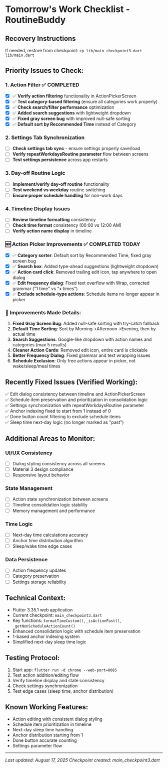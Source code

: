 # Tomorrow's Work Checklist - RoutineBuddy

## Recovery Instructions
If needed, restore from checkpoint: `cp lib/main_checkpoint3.dart lib/main.dart`

## Priority Issues to Check:

### 1. Action Filter ✅ COMPLETED
- [x] ✅ **Verify action filtering** functionality in ActionPickerScreen
- [x] ✅ **Test category-based filtering** (ensure all categories work properly)
- [x] ✅ **Check search/filter performance** optimization
- [x] ✅ **Added search suggestions** with lightweight dropdown
- [x] ✅ **Fixed gray screen bug** with improved null-safe sorting
- [x] ✅ **Default sort by Recommended Time** instead of Category

### 2. Settings Tab Synchronization
- [ ] **Check settings tab sync** - ensure settings properly save/load
- [ ] **Verify repeatWorkdaysRoutine parameter** flow between screens
- [ ] **Test settings persistence** across app restarts

### 3. Day-off Routine Logic
- [ ] **Implement/verify day-off routine** functionality 
- [ ] **Test weekend vs weekday** routine switching
- [ ] **Ensure proper schedule handling** for non-work days

### 4. Timeline Display Issues
- [ ] **Review timeline formatting** consistency
- [ ] **Check time format** consistency (00:00 vs 12:00 AM)
- [ ] **Verify action name display** in timeline

### 🆕 Action Picker Improvements ✅ COMPLETED TODAY
- [x] ✅ **Category sorter**: Default sort by Recommended Time, fixed gray screen bug
- [x] ✅ **Search box**: Added type-ahead suggestions (lightweight dropdown)
- [x] ✅ **Action card click**: Removed trailing edit icon, tap anywhere to open dialog
- [x] ✅ **Edit frequency dialog**: Fixed text overflow with Wrap, corrected grammar ("1 time" vs "x times")
- [x] ✅ **Exclude schedule-type actions**: Schedule items no longer appear in picker

### 📝 Improvements Made Details:
1. **Fixed Gray Screen Bug**: Added null-safe sorting with try-catch fallback
2. **Default Time Sorting**: Sort by Morning→Afternoon→Evening, then by actual time
3. **Search Suggestions**: Google-like dropdown with action names and categories (max 5 results)
4. **Cleaner Action Cards**: Removed edit icon, entire card is clickable
5. **Better Frequency Dialog**: Fixed grammar and text wrapping issues
6. **Schedule Exclusion**: Only free actions appear in picker, not wake/sleep/meal times

## Recently Fixed Issues (Verified Working):
✅ Edit dialog consistency between timeline and ActionPickerScreen  
✅ Schedule item preservation and prioritization in consolidation logic  
✅ Settings synchronization with repeatWorkdaysRoutine parameter  
✅ Anchor indexing fixed to start from 1 instead of 0  
✅ Done button count filtering to exclude schedule items  
✅ Sleep time next-day logic (no longer marked as "past")  

## Additional Areas to Monitor:

### UI/UX Consistency
- [ ] Dialog styling consistency across all screens
- [ ] Material 3 design compliance
- [ ] Responsive layout behavior

### State Management
- [ ] Action state synchronization between screens
- [ ] Timeline consolidation logic stability
- [ ] Memory management and performance

### Time Logic
- [ ] Next-day time calculations accuracy
- [ ] Anchor time distribution algorithm
- [ ] Sleep/wake time edge cases

### Data Persistence
- [ ] Action frequency updates
- [ ] Category preservation
- [ ] Settings storage reliability

## Technical Context:
- Flutter 3.35.1 web application
- Current checkpoint: `main_checkpoint3.dart`
- Key functions: `formatTimeCustom()`, `_isActionPast()`, `_getNonScheduleActionCount()`
- Enhanced consolidation logic with schedule item preservation
- 1-based anchor indexing system
- Simplified next-day sleep time logic

## Testing Protocol:
1. Start app: `flutter run -d chrome --web-port=8085`
2. Test action addition/editing flow
3. Verify timeline display and state consistency
4. Check settings synchronization
5. Test edge cases (sleep time, anchor distribution)

## Known Working Features:
- Action editing with consistent dialog styling
- Schedule item prioritization in timeline
- Next-day sleep time handling
- Anchor distribution starting from 1
- Done button accurate counting
- Settings parameter flow

---
*Last updated: August 17, 2025*
*Checkpoint created: main_checkpoint3.dart*
